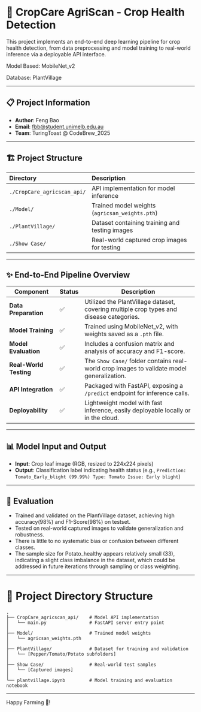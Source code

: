 # 🌱 CropCare AgriScan - Crop Health Detection

This project implements an end-to-end deep learning pipeline for crop health detection, from data preprocessing and model training to real-world inference via a deployable API interface.

Model Based: MobileNet_v2

Database: PlantVillage

---

## 📋 Project Information

- **Author**: Feng Bao
- **Email**: fbb@student.unimelb.edu.au
- **Team**: TuringToast @ CodeBrew_2025

---

## 🏗️ Project Structure

| Directory | Description |
|:-----|:-----|
| `./CropCare_agricscan_api/` | API implementation for model inference |
| `./Model/` | Trained model weights (`agricsan_weights.pth`) |
| `./PlantVillage/` | Dataset containing training and testing images |
| `./Show Case/` | Real-world captured crop images for testing |

---

## ✨ End-to-End Pipeline Overview

| Component            | Status | Description |
|----------------------|--------|-------------|
| **Data Preparation** | ✅     | Utilized the PlantVillage dataset, covering multiple crop types and disease categories. |
| **Model Training**   | ✅     | Trained using MobileNet_v2, with weights saved as a `.pth` file. |
| **Model Evaluation** | ✅     | Includes a confusion matrix and analysis of accuracy and F1-score. |
| **Real-World Testing** | ✅   | The `Show Case/` folder contains real-world crop images to validate model generalization. |
| **API Integration**  | ✅     | Packaged with FastAPI, exposing a `/predict` endpoint for inference calls. |
| **Deployability**    | ✅     | Lightweight model with fast inference, easily deployable locally or in the cloud. |

---


## 📊 Model Input and Output

- **Input**: Crop leaf image (RGB, resized to 224x224 pixels)
- **Output**: Classification label indicating health status (e.g., `Prediction: Tomato_Early_blight (99.99%) Type: Tomato Issue: Early blight`)

---

## 💪 Evaluation

- Trained and validated on the PlantVillage dataset, achieving high accuracy(98%) and F1-Score(98%) on testset.
- Tested on real-world captured images to validate generalization and robustness.
- There is little to no systematic bias or confusion between different classes.
- The sample size for Potato_healthy appears relatively small (33), indicating a slight class imbalance in the dataset, which could be addressed in future iterations through sampling or class weighting.

---

# 📂 Project Directory Structure

```
.
├── CropCare_agricscan_api/    # Model API implementation
│   └── main.py                # FastAPI server entry point
│
├── Model/                     # Trained model weights
│   └── agricsan_weights.pth
│
├── PlantVillage/              # Dataset for training and validation
│   └── [Pepper/Tomato/Potato subfolders]
│
├── Show Case/                 # Real-world test samples
│   └── [Captured images]
│
└── plantvillage.ipynb         # Model training and evaluation notebook
```

---

Happy Farming 💚!

